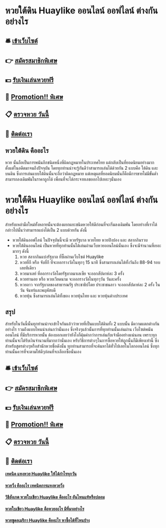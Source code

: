 # หวยใต้ดิน Huaylike ออนไลน์ ออฟไลน์ ต่างกันอย่างไร

## 🛎 [เข้าเว็บไซต์](https://bit.ly/3BONDji)
## 👉 [สมัครสมาชิกพิเศษ](https://bit.ly/3BONDji)
## 💵 [รับเงินเล่นหวยฟรี](https://bit.ly/3Dxx8d4)
## 👑 [Promotion!! พิเศษ](https://bit.ly/3Dxx8d4)
## 📋 [ตรวจหวย วันนี้](https://bit.ly/3Dxx8d4)
## 📱 [ติดต่อเรา](https://bit.ly/3Dxx8d4)

## หวยใต้ดิน คืออะไร
หวย นั้นถือเป็นการพนันอีกชนิดหนึ่งที่ผิดกฏหมายในประเทศไทย แต่กลับเป็นที่ยอดนิยมอย่างมากตั้งแต่ในอดีตมาจนถึงปัจจุบัน โดยทุกท่านน่าจะรู้กันดีว่าสามารถเล่นได้ด้วยกัน 2 แบบคือ ใต้ดิน และ บนดิน ซึ่งการเล่นแบบใต้ดินนั้นจะถือว่าผิดกฏหมาย แต่เหตุผลที่ยอดนิยมนั่นก็คือมีการขายไม่มีขั้นต่ำ สามารถลงเดิมพันในราคาถูกได้ เพื่อนที่จะได้กระจายเลขออกไปเยอะๆนั่นเอง

# หวยใต้ดิน Huaylike ออนไลน์ ออฟไลน์ ต่างกันอย่างไร
สำหรับเหล่ามือใหม่ทั้งหลายนั้นจะต้องแยกแยะชนิดหวยให้ดีก่อนที่จะเริ่มลงเดิมพัน โดยอย่างที่เราได้กล่าวไปนั้นว่าสามารถแบ่งได้เป็น 2 แบบด้วยกัน ดังนี้
- หวยใต้ดินออฟไลน์ ในปัจจุบันนี้จะมี หวยรัฐบาล หวยไทย หวยปิงปอง และ สลากกินรวบ
- หวยใต้ดินออนไลน์ เป็นหวยที่ทุกท่านนั้นได้เล่นผ่านเว็บหวยออนไลน์นั่นเอง ซึ่งจะมีจำนวนที่เยอะมากๆ ดังนี้
	1. หวย สลากกินแบ่งรัฐบาล ที่ซื้อผ่านเว็บไซต์ Huaylike
	2. หวยยี่กี หรือ จับยี่กี ที่จะออกรางวัลในทุกๆ 15 นาที ซึ่งสามารถเล่นได้ทั้งวันถึง 88-94 รอบเลยทีเดียว
	3. หวยมาเลย์ ที่ออกรางวัลโดยรัฐบาลมาเลเซีย จะออกสัปดาห์ละ 3 ครั้ง
	4. หวยฮานอย หรือ หวยเวียดนาม จะออกรางวัลในทุกๆวัน วันละครั้ง
	5. หวยลาว จากรัฐบาลของสาธารณรัฐ ประชาธิปไตย ประชาชนลาว จะออกสัปดาห์ละ 2 ครั้ง ในวัน จันทร์และพฤหัสบดี
	6. หวยหุ้น ซึ่งสามารถเล่นได้ทั้งของ หวยหุ้นไทย และ หวยหุ้นต่างประเทศ

## สรุป
สำหรับในวันนี้นั้นทุกท่านน่าจะเข้าใจกันแล้วว่าหวยที่เป็นแบบใต้ดินทั้ง 2 แบบนั้น มีความแตกต่างกันอย่างไร รวมถึงแบบไหนน่าเล่นกว่านั่นเอง ซึ่งจริงๆแล้วนั้นการที่ทุกท่านนั้นเล่นผ่าน เว็บไซต์พนันออนไลน์ ที่มีบริการหวยนั้น ต้องบอกเลยว่ายังไงก็คุ้มค่ากว่าการเล่นกับเจ้ามืออย่างแน่นอน เพราะทุกท่านนั้นจะได้รับเงินจำนวนที่มากกว่านั่นเอง 
หรับวิธีการต่างๆในการซื้อหวยให้ถูกนั้นก็มีเพียงเท่านี้ ซึ่งสำหรับสูตรต่างๆหรือสำนักหวยชื่อดังนั้น ทุกท่านสามารถที่จะค้นหาได้ทั่วไปเลยในโลกออนไลน์ ซึ่งทุกท่านนั้นควรที่จะตามให้ดีๆก่อนที่จะเลือกซื้อนั่นเอง

## 🛎 [เข้าเว็บไซต์](https://bit.ly/3BONDji)
## 👉 [สมัครสมาชิกพิเศษ](https://bit.ly/3BONDji)
## 💵 [รับเงินเล่นหวยฟรี](https://bit.ly/3Dxx8d4)
## 👑 [Promotion!! พิเศษ](https://bit.ly/3Dxx8d4)
## 📋 [ตรวจหวย วันนี้](https://bit.ly/3Dxx8d4)
## 📱 [ติดต่อเรา](https://bit.ly/3Dxx8d4)

#### [เทคนิค แทงหวย Huaylike ให้ได้กำไรทุกวัน](https://atom.io/themes/เทคนิค%20แทงหวย%20Huaylike%20ให้ได้กำไรทุกวัน)
#### [หวยวิ่ง คืออะไร เทคนิคการแทงหวยวิ่ง](https://atom.io/themes/หวยวิ่ง%20คืออะไร%20เทคนิคการแทงหวยวิ่ง)
#### [วิธีสังเกต หวยใบเขียว Huaylike คืออะไร อันไหนแท้หรือปลอม](https://atom.io/themes/วิธีสังเกต%20หวยใบเขียว%20Huaylike%20คืออะไร%20อันไหนแท้หรือปลอม)
#### [หวยใบเขียว Huaylike คือหวยอะไร มีที่มาอย่างไร](https://atom.io/themes/หวยใบเขียว%20Huaylike%20คือหวยอะไร%20มีที่มาอย่างไร)
#### [หวยขูดอเมริกา Huaylike คืออะไร หาซื้อได้ที่ไหนบ้าง](https://atom.io/themes/หวยขูดอเมริกา%20Huaylike%20คืออะไร%20หาซื้อได้ที่ไหนบ้าง)